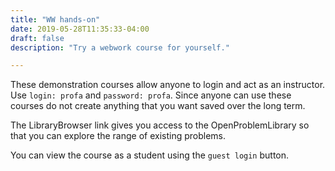 ```yaml
---
title: "WW hands-on"
date: 2019-05-28T11:35:33-04:00
draft: false 
description: "Try a webwork course for yourself."

---
```


These demonstration courses allow anyone to login and act as an instructor. Use `login: profa` and `password: profa`. Since anyone can use these courses do not create anything that you want
saved over the long term.  

The LibraryBrowser link gives you access to the OpenProblemLibrary so that you can explore the range of existing problems.

You can view the course as a student using the `guest login` button.
